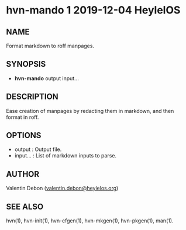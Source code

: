 # hvn-mando 1 2019-12-04 HeylelOS

## NAME
Format markdown to roff manpages.

## SYNOPSIS
- **hvn-mando** output input...

## DESCRIPTION
Ease creation of manpages by redacting them in markdown, and then format in roff.

## OPTIONS
- output : Output file.
- input... : List of markdown inputs to parse.

## AUTHOR
Valentin Debon (valentin.debon@heylelos.org)

## SEE ALSO
hvn(1), hvn-init(1), hvn-cfgen(1), hvn-mkgen(1), hvn-pkgen(1), man(1).

